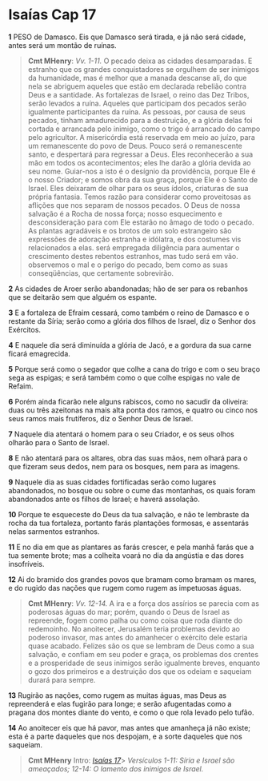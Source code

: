 # Isaías Cap 17

**1** 	PESO de Damasco. Eis que Damasco será tirada, e já não será cidade, antes será um montão de ruínas.

> **Cmt MHenry**: *Vv. 1-11.* O pecado deixa as cidades desamparadas. E estranho que os grandes conquistadores se orgulhem de ser inimigos da humanidade, mas é melhor que a manada descanse ali, do que nela se abriguem aqueles que estão em declarada rebelião contra Deus e a santidade. As fortalezas de Israel, o reino das Dez Tribos, serão levados a ruína. Aqueles que participam dos pecados serão igualmente participantes da ruína. As pessoas, por causa de seus pecados, tinham amadurecido para a destruição, e a glória delas foi cortada e arrancada pelo inimigo, como o trigo é arrancado do campo pelo agricultor. A misericórdia está reservada em meio ao juízo, para um remanescente do povo de Deus. Pouco será o remanescente santo, e despertará para regressar a Deus. Eles reconhecerão a sua mão em todos os acontecimentos; eles lhe darão a glória devida ao seu nome. Guiar-nos a isto é o desígnio da providência, porque Ele é o nosso Criador; e somos obra da sua graça, porque Ele é o Santo de Israel. Eles deixaram de olhar para os seus ídolos, criaturas de sua própria fantasia. Temos razão para considerar como proveitosas as aflições que nos separam de nossos pecados. O Deus de nossa salvação é a Rocha de nossa força; nosso esquecimento e desconsideração para com Ele estarão no âmago de todo o pecado. As plantas agradáveis e os brotos de um solo estrangeiro são expressões de adoração estranha e idólatra, e dos costumes vis relacionados a elas. será empregada diligência para aumentar o crescimento destes rebentos estranhos, mas tudo será em vão. observemos o mal e o perigo do pecado, bem como as suas conseqüências, que certamente sobrevirão.

**2** 	As cidades de Aroer serão abandonadas; hão de ser para os rebanhos que se deitarão sem que alguém os espante.

**3** 	E a fortaleza de Efraim cessará, como também o reino de Damasco e o restante da Síria; serão como a glória dos filhos de Israel, diz o Senhor dos Exércitos.

**4** 	E naquele dia será diminuída a glória de Jacó, e a gordura da sua carne ficará emagrecida.

**5** 	Porque será como o segador que colhe a cana do trigo e com o seu braço sega as espigas; e será também como o que colhe espigas no vale de Refaim.

**6** 	Porém ainda ficarão nele alguns rabiscos, como no sacudir da oliveira: duas ou três azeitonas na mais alta ponta dos ramos, e quatro ou cinco nos seus ramos mais frutíferos, diz o Senhor Deus de Israel.

**7** 	Naquele dia atentará o homem para o seu Criador, e os seus olhos olharão para o Santo de Israel.

**8** 	E não atentará para os altares, obra das suas mãos, nem olhará para o que fizeram seus dedos, nem para os bosques, nem para as imagens.

**9** 	Naquele dia as suas cidades fortificadas serão como lugares abandonados, no bosque ou sobre o cume das montanhas, os quais foram abandonados ante os filhos de Israel; e haverá assolação.

**10** 	Porque te esqueceste do Deus da tua salvação, e não te lembraste da rocha da tua fortaleza, portanto farás plantações formosas, e assentarás nelas sarmentos estranhos.

**11** 	E no dia em que as plantares as farás crescer, e pela manhã farás que a tua semente brote; mas a colheita voará no dia da angústia e das dores insofríveis.

**12** 	Ai do bramido dos grandes povos que bramam como bramam os mares, e do rugido das nações que rugem como rugem as impetuosas águas.

> **Cmt MHenry**: *Vv. 12-14.* A ira e a força dos assírios se parecia com as poderosas águas do mar; porém, quando o Deus de Israel as repreende, fogem como palha ou como coisa que roda diante do redemoinho. No anoitecer, Jerusalém teria problemas devido ao poderoso invasor, mas antes do amanhecer o exército dele estaria quase acabado. Felizes são os que se lembram de Deus como a sua salvação, e confiam em seu poder e graça, os problemas dos crentes e a prosperidade de seus inimigos serão igualmente breves, enquanto o gozo dos primeiros e a destruição dos que os odeiam e saqueiam durará para sempre.

**13** 	Rugirão as nações, como rugem as muitas águas, mas Deus as repreenderá e elas fugirão para longe; e serão afugentadas como a pragana dos montes diante do vento, e como o que rola levado pelo tufão.

**14** 	Ao anoitecer eis que há pavor, mas antes que amanheça já não existe; esta é a parte daqueles que nos despojam, e a sorte daqueles que nos saqueiam.


> **Cmt MHenry** Intro: *[Isaías 17](../23A-Is/17.md#0)*> *Versículos 1-11: Síria e Israel são ameaçados; 12-14: O lamento dos inimigos de Israel.*